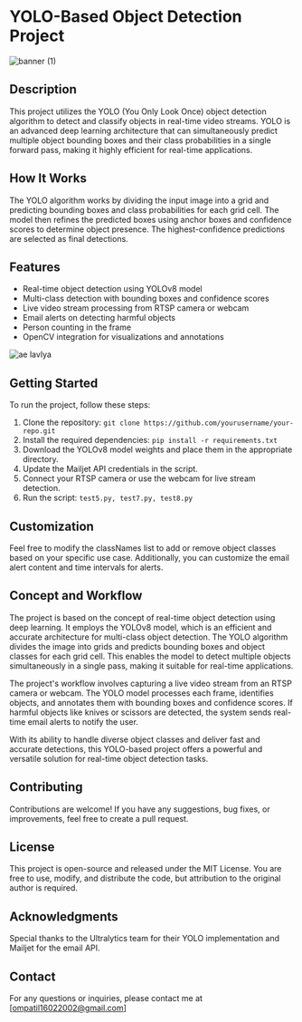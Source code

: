 # YOLO-Based Object Detection Project

![banner (1)](https://github.com/9OmP/Custom-Object-Real-time-Detection/assets/104563841/0bc452cc-939b-457d-b874-3133569c0ac7)

## Description
This project utilizes the YOLO (You Only Look Once) object detection algorithm to detect and classify objects in real-time video streams. YOLO is an advanced deep learning architecture that can simultaneously predict multiple object bounding boxes and their class probabilities in a single forward pass, making it highly efficient for real-time applications.

## How It Works
The YOLO algorithm works by dividing the input image into a grid and predicting bounding boxes and class probabilities for each grid cell. The model then refines the predicted boxes using anchor boxes and confidence scores to determine object presence. The highest-confidence predictions are selected as final detections.

## Features
- Real-time object detection using YOLOv8 model
- Multi-class detection with bounding boxes and confidence scores
- Live video stream processing from RTSP camera or webcam
- Email alerts on detecting harmful objects
- Person counting in the frame
- OpenCV integration for visualizations and annotations

![ae lavlya](https://github.com/9OmP/Custom-Object-Real-time-Detection/assets/104563841/83920396-f92b-4019-9904-267b3d81e1fa)


## Getting Started
To run the project, follow these steps:

1. Clone the repository: `git clone https://github.com/yourusername/your-repo.git`
2. Install the required dependencies: `pip install -r requirements.txt`
3. Download the YOLOv8 model weights and place them in the appropriate directory.
4. Update the Mailjet API credentials in the script.
5. Connect your RTSP camera or use the webcam for live stream detection.
6. Run the script: `test5.py, test7.py, test8.py`

## Customization
Feel free to modify the classNames list to add or remove object classes based on your specific use case. Additionally, you can customize the email alert content and time intervals for alerts.

## Concept and Workflow
The project is based on the concept of real-time object detection using deep learning. It employs the YOLOv8 model, which is an efficient and accurate architecture for multi-class object detection. The YOLO algorithm divides the image into grids and predicts bounding boxes and object classes for each grid cell. This enables the model to detect multiple objects simultaneously in a single pass, making it suitable for real-time applications.

The project's workflow involves capturing a live video stream from an RTSP camera or webcam. The YOLO model processes each frame, identifies objects, and annotates them with bounding boxes and confidence scores. If harmful objects like knives or scissors are detected, the system sends real-time email alerts to notify the user.

With its ability to handle diverse object classes and deliver fast and accurate detections, this YOLO-based project offers a powerful and versatile solution for real-time object detection tasks.

## Contributing
Contributions are welcome! If you have any suggestions, bug fixes, or improvements, feel free to create a pull request.

## License
This project is open-source and released under the MIT License. You are free to use, modify, and distribute the code, but attribution to the original author is required.

## Acknowledgments
Special thanks to the Ultralytics team for their YOLO implementation and Mailjet for the email API.

## Contact
For any questions or inquiries, please contact me at [ompatil16022002@gmail.com]
